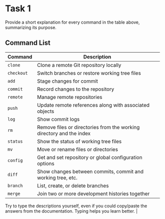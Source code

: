 # Task 1

Provide a short explanation for every command in the table above, summarizing its purpose.

## Command List

| Command    | Description                                                          |
| ---------- | -------------------------------------------------------------------- |
| `clone`    | Clone a remote Git repository locally                                |
| `checkout` | Switch branches or restore working tree files                        |
| `add`      | Stage changes for commit                                             |
| `commit`   | Record changes to the repository                                     |
| `remote`   | Manage remote repositories                                           |
| `push`     | Update remote references along with associated objects               |
| `log`      | Show commit logs                                                     |
| `rm`       | Remove files or directories from the working directory and the index |
| `status`   | Show the status of working tree files                                |
| `mv`       | Move or rename files or directories                                  |
| `config`   | Get and set repository or global configuration options               |
| `diff`     | Show changes between commits, commit and working tree, etc.          |
| `branch`   | List, create, or delete branches                                     |
| `merge`    | Join two or more development histories together                      |

Try to type the descriptions yourself, even if you could copy/paste the answers from the documentation. Typing helps you learn better. |

